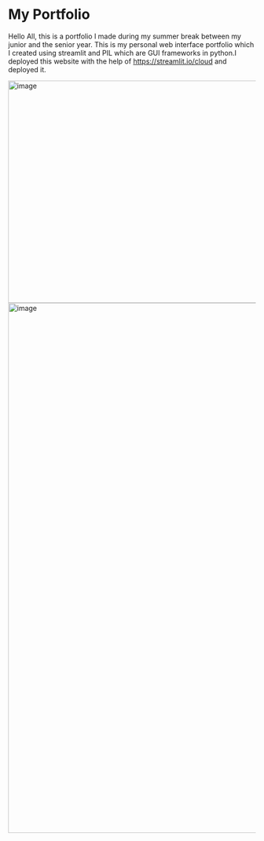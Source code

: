 # My Portfolio

Hello All, this is a portfolio I made during my summer break between my junior and the senior year. This is my personal web interface portfolio which I created using streamlit and PIL which are GUI frameworks in python.I deployed this website with the help of https://streamlit.io/cloud and deployed it.


<img width="696" height="453" alt="image" src="https://github.com/user-attachments/assets/5af34bb3-31c3-451f-a78d-6f030377db90" />


<img width="1920" height="1080" alt="image" src="https://github.com/user-attachments/assets/75106cdb-4f2e-4457-8d9f-1a8b0230a638" />




